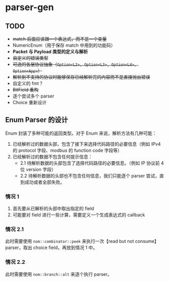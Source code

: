# parser-gen

## TODO

- ~~match 后面应该跟一个表达式，而不是一个变量~~
- NumericEnum（用于保存 match 中用到的功能码）
- **Packet 与 Payload 类型的定义与解析**
- ~~自定义的错误类型~~
- ~~可选的各层协议抽象（`Option<L2>, Option<L3>, Option<L4>, Option<App>`）~~
- ~~解析到不支持的协议时能够保存已经解析完的内容而不是直接抛出错误~~
- 自定义的 fmt？
- ~~BitField 重构~~
- 逐个尝试多个 parser
- Choice 重新设计

## Enum Parser 的设计

Enum 封装了多种可能的返回类型。对于 Enum 来说，解析方法有几种可能：

1. 已经解析过的数据头部，包含了接下来选择代码路径的必要信息（例如 IPv4 的 protocol 字段、modbus 的 function code 字段等）
2. 已经解析过的数据不包含任何提示信息：
    - 2.1 待解析数据的头部包含了选择代码路径的必要信息。（例如 IP 协议前 4 位 version 字段）
    - 2.2 待解析数据的头部也不包含任何信息，我们只能逐个 parser 尝试，直到成功或者全部失败。

### 情况 1

1. 首先要从已解析的头部中取出指定的 field
2. 可能要对 field 进行一些计算，需要定义一个生成表达式的 callback

### 情况 2.1

此时需要使用 `nom::combinator::peek` 来执行一次【read but not consume】 parser，取出 choice field，再放到情况 1 中。

### 情况 2.2

此时需要使用 `nom::branch::alt` 来逐个执行 parser。